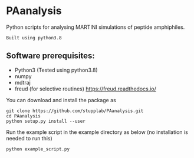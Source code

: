 # PAanalysis

Python scripts for analysing MARTINI simulations of peptide amphiphiles.

    Built using python3.8


## Software prerequisites:
- Python3 (Tested using python3.8)
- numpy
- mdtraj
- freud (for selective routines) https://freud.readthedocs.io/

You can download and install the package as
    
    git clone https://github.com/stupplab/PAanalysis.git
    cd PAanalysis
    python setup.py install --user

Run the example script in the example directory as below (no installation is needed to run this)
```bash
python example_script.py
```